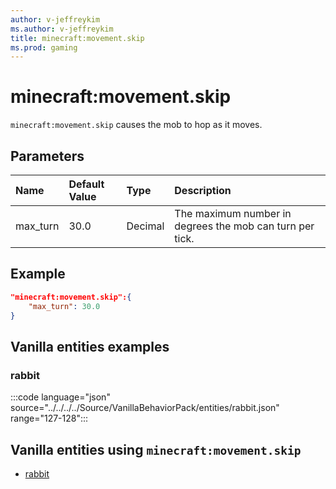 ```yaml
---
author: v-jeffreykim
ms.author: v-jeffreykim
title: minecraft:movement.skip
ms.prod: gaming
---
```


# minecraft:movement.skip

`minecraft:movement.skip` causes the mob to hop as it moves.

## Parameters

|Name |Default Value  |Type  |Description  |
|:----------|:----------|:----------|:----------|
| max_turn| 30.0| Decimal| The maximum number in degrees the mob can turn per tick. |

## Example

```json
"minecraft:movement.skip":{
    "max_turn": 30.0
}
```

## Vanilla entities examples

### rabbit

:::code language="json" source="../../../../Source/VanillaBehaviorPack/entities/rabbit.json" range="127-128":::

## Vanilla entities using `minecraft:movement.skip`

- [rabbit](../../../../Source/VanillaBehaviorPack_Snippets/entities/rabbit.md)